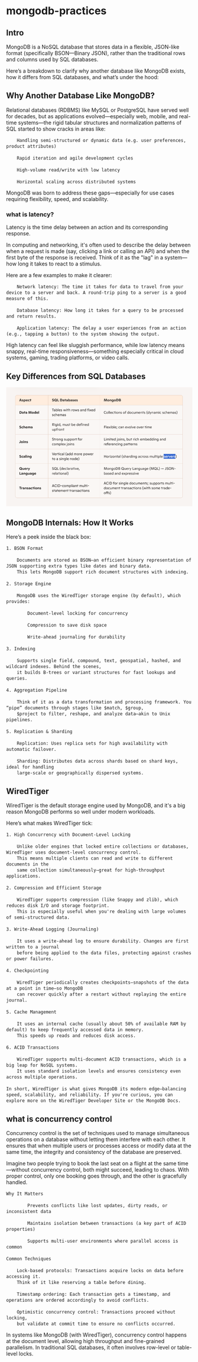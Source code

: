 # mongodb-practices

## Intro

MongoDB is a NoSQL database that stores data in a flexible, JSON-like format (specifically BSON—Binary JSON), 
rather than the traditional rows and columns used by SQL databases. 

Here’s a breakdown to clarify why another database like MongoDB exists, 
how it differs from SQL databases, and what’s under the hood:

## Why Another Database Like MongoDB?

Relational databases (RDBMS) like MySQL or PostgreSQL have served well for decades, 
but as applications evolved—especially web, mobile, and real-time systems—the rigid 
tabular structures and normalization patterns of SQL started to show cracks in areas like:

        Handling semi-structured or dynamic data (e.g. user preferences, product attributes)

        Rapid iteration and agile development cycles

        High-volume read/write with low latency

        Horizontal scaling across distributed systems

MongoDB was born to address these gaps—especially for use cases requiring flexibility, speed, and scalability.


### what is latency?

Latency is the time delay between an action and its corresponding response.

In computing and networking, it's often used to describe the delay between when a request 
is made (say, clicking a link or calling an API) and when the first byte of the response is received. 
Think of it as the "lag" in a system—how long it takes to react to a stimulus.

Here are a few examples to make it clearer:

        Network latency: The time it takes for data to travel from your device to a server and back. A round-trip ping to a server is a good measure of this.

        Database latency: How long it takes for a query to be processed and return results.

        Application latency: The delay a user experiences from an action (e.g., tapping a button) to the system showing the output.

High latency can feel like sluggish performance, while low latency means snappy, 
real-time responsiveness—something especially critical in cloud systems, 
gaming, trading platforms, or video calls.


## Key Differences from SQL Databases

![alt text](image.png)

## MongoDB Internals: How It Works

Here’s a peek inside the black box:

    1. BSON Format

        Documents are stored as BSON—an efficient binary representation of JSON supporting extra types like dates and binary data. 
        This lets MongoDB support rich document structures with indexing.

    2. Storage Engine

        MongoDB uses the WiredTiger storage engine (by default), which provides:

            Document-level locking for concurrency

            Compression to save disk space

            Write-ahead journaling for durability

    3. Indexing

        Supports single field, compound, text, geospatial, hashed, and wildcard indexes. Behind the scenes, 
        it builds B-trees or variant structures for fast lookups and queries.

    4. Aggregation Pipeline

        Think of it as a data transformation and processing framework. You “pipe” documents through stages like $match, $group, 
        $project to filter, reshape, and analyze data—akin to Unix pipelines.

    5. Replication & Sharding
    
        Replication: Uses replica sets for high availability with automatic failover.

        Sharding: Distributes data across shards based on shard keys, ideal for handling 
        large-scale or geographically dispersed systems.

## WiredTiger

WiredTiger is the default storage engine used by MongoDB, 
and it's a big reason MongoDB performs so well under modern workloads.

Here’s what makes WiredTiger tick:

    1. High Concurrency with Document-Level Locking
        
        Unlike older engines that locked entire collections or databases, WiredTiger uses document-level concurrency control. 
        This means multiple clients can read and write to different documents in the 
        same collection simultaneously—great for high-throughput applications.

    2. Compression and Efficient Storage
    
        WiredTiger supports compression (like Snappy and zlib), which reduces disk I/O and storage footprint. 
        This is especially useful when you're dealing with large volumes of semi-structured data.

    3. Write-Ahead Logging (Journaling)
    
        It uses a write-ahead log to ensure durability. Changes are first written to a journal 
        before being applied to the data files, protecting against crashes or power failures.

    4. Checkpointing

        WiredTiger periodically creates checkpoints—snapshots of the data at a point in time—so MongoDB 
        can recover quickly after a restart without replaying the entire journal.

    5. Cache Management
    
        It uses an internal cache (usually about 50% of available RAM by default) to keep frequently accessed data in memory. 
        This speeds up reads and reduces disk access.

    6. ACID Transactions
    
        WiredTiger supports multi-document ACID transactions, which is a big leap for NoSQL systems. 
        It uses standard isolation levels and ensures consistency even across multiple operations.

    In short, WiredTiger is what gives MongoDB its modern edge—balancing speed, scalability, and reliability. If you're curious, you can explore more on the WiredTiger Developer Site or the MongoDB Docs.


## what is concurrency control

Concurrency control is the set of techniques used to manage simultaneous operations on a database 
without letting them interfere with each other. It ensures that when multiple users or 
processes access or modify data at the same time, the integrity and consistency of the database are preserved.

Imagine two people trying to book the last seat on a flight at the same time—without concurrency control, 
both might succeed, leading to chaos. With proper control, only one booking goes through, and the other is gracefully handled.

    Why It Matters

            Prevents conflicts like lost updates, dirty reads, or inconsistent data

            Maintains isolation between transactions (a key part of ACID properties)

            Supports multi-user environments where parallel access is common

    Common Techniques

        Lock-based protocols: Transactions acquire locks on data before accessing it. 
        Think of it like reserving a table before dining.

        Timestamp ordering: Each transaction gets a timestamp, and operations are ordered accordingly to avoid conflicts.

        Optimistic concurrency control: Transactions proceed without locking, 
        but validate at commit time to ensure no conflicts occurred.

In systems like MongoDB (with WiredTiger), concurrency control happens at the document level, allowing high throughput and fine-grained parallelism. In traditional SQL databases, it often involves row-level or table-level locks.